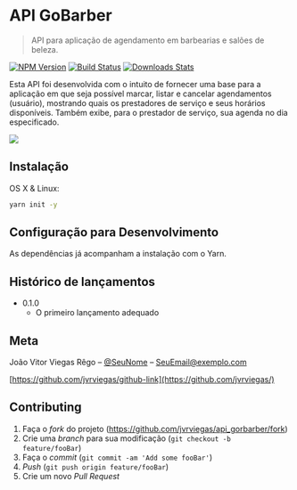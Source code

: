 # API GoBarber
> API para aplicação de agendamento em barbearias e salões de beleza.

[![NPM Version][npm-image]][npm-url]
[![Build Status][travis-image]][travis-url]
[![Downloads Stats][npm-downloads]][npm-url]

Esta API foi desenvolvida com o intuito de fornecer uma base para a aplicação em que seja possível marcar, listar e cancelar agendamentos (usuário), mostrando quais os prestadores de serviço e seus horários disponíveis. Também exibe, para o prestador de serviço, sua agenda no dia especificado.

![](../header.png)

## Instalação

OS X & Linux:

```sh
yarn init -y
```

## Configuração para Desenvolvimento

As dependências já acompanham a instalação com o Yarn.

## Histórico de lançamentos

* 0.1.0
    * O primeiro lançamento adequado

## Meta

João Vitor Viegas Rêgo – [@SeuNome](https://twitter.com/...) – SeuEmail@exemplo.com

[https://github.com/jvrviegas/github-link](https://github.com/jvrviegas/)

## Contributing

1. Faça o _fork_ do projeto (<https://github.com/jvrviegas/api_gorbarber/fork>)
2. Crie uma _branch_ para sua modificação (`git checkout -b feature/fooBar`)
3. Faça o _commit_ (`git commit -am 'Add some fooBar'`)
4. _Push_ (`git push origin feature/fooBar`)
5. Crie um novo _Pull Request_

[npm-image]: https://img.shields.io/npm/v/datadog-metrics.svg?style=flat-square
[npm-url]: https://npmjs.org/package/datadog-metrics
[npm-downloads]: https://img.shields.io/npm/dm/datadog-metrics.svg?style=flat-square
[travis-image]: https://img.shields.io/travis/dbader/node-datadog-metrics/master.svg?style=flat-square
[travis-url]: https://travis-ci.org/dbader/node-datadog-metrics
[wiki]: https://github.com/seunome/seuprojeto/wiki
